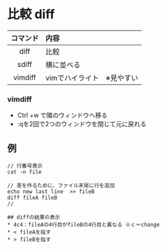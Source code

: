 # 比較 diff 


|コマンド|内容|
|:------------:|:-----------|
|diff|比較|
|sdiff|横に並べる|
|vimdiff|vimでハイライト　※見やすい|

### vimdiff
* Ctrl +w で隣のウィンドウへ移る
* :qを2回で2つのウィンドウを閉じて元に戻れる

## 例

```
// 行番号表示
cat -n file

// 差を作るために、ファイル末尾に行を追加
echo new last line  >> fileB
diff fileA fileB
//

## diffの結果の表示
* 4c4：fileAの4行目がfileBの4行目と異なる ※ｃ＝change
* < fileAを指す
* > fileBを指す


```
